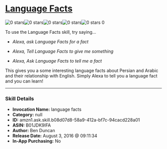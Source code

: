 # [Language Facts](http://alexa.amazon.com/#skills/amzn1.ask.skill.b08d07d8-58a9-412a-bf7c-94cacd228a01)
![0 stars](../../images/ic_star_border_black_18dp_1x.png)![0 stars](../../images/ic_star_border_black_18dp_1x.png)![0 stars](../../images/ic_star_border_black_18dp_1x.png)![0 stars](../../images/ic_star_border_black_18dp_1x.png)![0 stars](../../images/ic_star_border_black_18dp_1x.png) 0

To use the Language Facts skill, try saying...

* *Alexa, ask Language Facts for a fact*

* *Alexa, Tell Language Facts to give me something*

* *Alexa, Ask Language Facts to tell me a fact*

This gives you a some interesting language facts about Persian and Arabic and their relationship with English.  Simply Alexa to tell you a language fact and you can learn!

***

### Skill Details

* **Invocation Name:** language facts
* **Category:** null
* **ID:** amzn1.ask.skill.b08d07d8-58a9-412a-bf7c-94cacd228a01
* **ASIN:** B01JDK9IFA
* **Author:** Ben Duncan
* **Release Date:** August 3, 2016 @ 09:11:34
* **In-App Purchasing:** No
